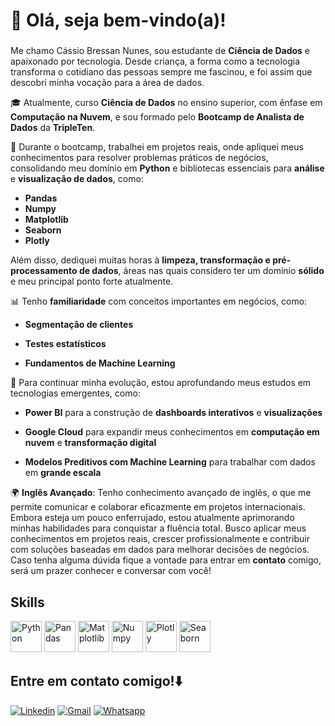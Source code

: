 # 👋 Olá, seja bem-vindo(a)!
### 
Me chamo Cássio Bressan Nunes, sou estudante de **Ciência de Dados** e apaixonado por tecnologia. Desde criança, a forma como a tecnologia transforma o cotidiano das pessoas sempre me fascinou, e foi assim que descobri minha vocação para a área de dados.

🎓 Atualmente, curso **Ciência de Dados** no ensino superior, com ênfase em **Computação na Nuvem**, e sou formado pelo **Bootcamp de Analista de Dados** da **TripleTen**.

🚀 Durante o bootcamp, trabalhei em projetos reais, onde apliquei meus conhecimentos para resolver problemas práticos de negócios, consolidando meu domínio em **Python** e bibliotecas essenciais para **análise** e **visualização de dados**, como:

- **Pandas**
- **Numpy**
- **Matplotlib**
- **Seaborn**
- **Plotly**

Além disso, dediquei muitas horas à **limpeza, transformação e pré-processamento de dados**, áreas nas quais considero ter um domínio **sólido** e meu principal ponto forte atualmente.

📊 Tenho **familiaridade** com conceitos importantes em negócios, como:

- **Segmentação de clientes**

- **Testes estatísticos**

- **Fundamentos de Machine Learning**

📌 Para continuar minha evolução, estou aprofundando meus estudos em tecnologias emergentes, como:

- **Power BI** para a construção de **dashboards interativos** e **visualizações**

- **Google Cloud** para expandir meus conhecimentos em **computação em nuvem** e **transformação digital**

- **Modelos Preditivos com Machine Learning** para trabalhar com dados em **grande escala**

🌍 **Inglês Avançado**: Tenho conhecimento avançado de inglês, o que me permite comunicar e colaborar eficazmente em projetos internacionais. Embora esteja um pouco enferrujado, estou atualmente aprimorando minhas habilidades para conquistar a fluência total.
Busco aplicar meus conhecimentos em projetos reais, crescer profissionalmente e contribuir com soluções baseadas em dados para melhorar decisões de negócios. Caso tenha alguma dúvida fique a vontade para entrar em **contato** comigo, será um prazer conhecer e conversar com você!

## Skills
<p align="left">
  <img src="https://camo.githubusercontent.com/d1652ce9d9e41d898ea03bd8772e8accb903947dc6bba2a410d76462f7d63d1b/68747470733a2f2f63646e2e6a7364656c6976722e6e65742f67682f64657669636f6e732f64657669636f6e2f69636f6e732f707974686f6e2f707974686f6e2d6f726967696e616c2e737667" alt="Python" width="50"/>
  <img src="https://camo.githubusercontent.com/8115396f23e809623427392b05e47dc3cf969ff369011828265e3b6c5679e3be/68747470733a2f2f63646e2e6a7364656c6976722e6e65742f67682f64657669636f6e732f64657669636f6e2f69636f6e732f70616e6461732f70616e6461732d6f726967696e616c2e737667" alt="Pandas" width="50"/>
  <img src="https://camo.githubusercontent.com/17c8b2f6d55413af43bd6248c1847d8767e634f9caa21fd387ead34fb1831263/68747470733a2f2f63646e2e6a7364656c6976722e6e65742f67682f64657669636f6e732f64657669636f6e2f69636f6e732f6d6174706c6f746c69622f6d6174706c6f746c69622d6f726967696e616c2e737667" alt="Matplotlib" width="50"/>
  <img src="https://camo.githubusercontent.com/b5a316a445d392b6f33cf315ebae56acecb547a7ac3a62c6931eb81ddbc813c6/68747470733a2f2f63646e2e6a7364656c6976722e6e65742f67682f64657669636f6e732f64657669636f6e2f69636f6e732f6e756d70792f6e756d70792d6f726967696e616c2e737667" alt="Numpy" width="50"/>
  <img src="https://camo.githubusercontent.com/8eb07b84e5e267dac761de3b82352f39891282b73fcb353d8b996a02ca0dad96/68747470733a2f2f63646e2e6a7364656c6976722e6e65742f67682f64657669636f6e732f64657669636f6e2f69636f6e732f706c6f746c792f706c6f746c792d6f726967696e616c2e737667" alt="Plotly" width="50"/>
  <img src="https://user-images.githubusercontent.com/104145773/171375260-c711bda4-ff6d-4693-9a91-b234744f13ad.svg" alt="Seaborn" width="50"/>
</p>


## Entre em contato comigo!⬇️
[![Linkedin](https://img.shields.io/badge/LinkedIn-0077B5?style=for-the-badge&logo=linkedin&logoColor=white)](https://www.linkedin.com/in/cássio-bressan-nunes/)
[![Gmail](https://img.shields.io/badge/Gmail-D14836?style=for-the-badge&logo=gmail&logoColor=white)](mailto:bressancassio@gmail.com)
[![Whatsapp](https://img.shields.io/badge/WhatsApp-25D366?style=for-the-badge&logo=whatsapp&logoColor=white)](https://wa.me/5548996003043?text=Olá+podemos+conversar?)



